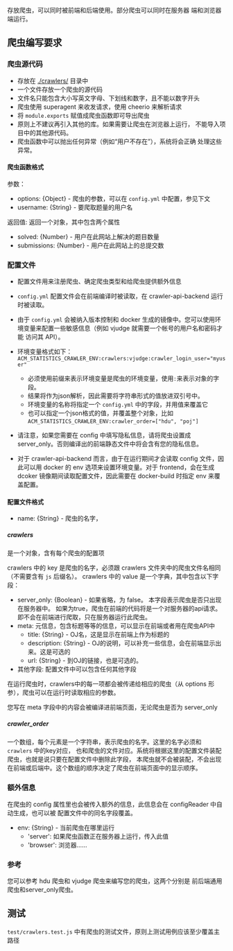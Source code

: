 存放爬虫，可以同时被前端和后端使用。部分爬虫可以同时在服务器
端和浏览器端运行。

## 爬虫编写要求

### 爬虫源代码

- 存放在 [./crawlers/](./crawlers/) 目录中
- 一个文件存放一个爬虫的源代码
- 文件名只能包含大小写英文字母、下划线和数字，且不能以数字开头
- 爬虫使用 superagent 来收发请求，使用 cheerio 来解析请求
- 将 `module.exports` 赋值成爬虫函数即可导出爬虫
- 原则上不建议再引入其他的库。如果需要让爬虫在浏览器上运行，
    不能导入项目中的其他源代码。
- 爬虫函数中可以抛出任何异常（例如“用户不存在”），系统将会正确
    处理这些异常。

#### 爬虫函数格式

参数：
- options: {Object} - 爬虫的参数，可以在 `config.yml` 中配置，参见下文
- username: {String} - 要爬取题量的用户名

返回值:
返回一个对象，其中包含两个属性
- solved: {Number} - 用户在此网站上解决的题目数量
- submissions: {Number} - 用户在此网站上的总提交数

### 配置文件

- 配置文件用来注册爬虫、确定爬虫类型和给爬虫提供额外信息
- `config.yml` 配置文件会在前端编译时被读取，在 crawler-api-backend
    运行时被读取。
- 由于 `config.yml` 会被纳入版本控制和 docker 生成的镜像中。您可以使用环
    境变量来配置一些敏感信息（例如 vjudge 就需要一个帐号的用户名和密码才能
    访问其 API）。
- 环境变量格式如下： `ACM_STATISTICS_CRAWLER_ENV:crawlers:vjudge:crawler_login_user="myuser"`
  - 必须使用前缀来表示环境变量是爬虫的环境变量，使用`:`来表示对象的字段。
  - 结果将作为json解析，因此需要将字符串形式的值放进双引号中。
  - 环境变量的名称将指定一个 `config.yml` 中的字段，并用值来覆盖它
  - 也可以指定一个json格式的值，并覆盖整个对象，比如
      `ACM_STATISTICS_CRAWLER_ENV:crawler_order=["hdu", "poj"]`

- 请注意，如果您需要在 config 中填写隐私信息，请将爬虫设置成
    server_only。否则编译出的前端静态文件中将会含有您的隐私信息。
    
- 对于 crawler-api-backend 而言，由于在运行期间才会读取 config 文件，因
    此可以用 docker 的 env 选项来设置环境变量。对于 frontend，会在生成 dcoker
    镜像期间读取配置文件，因此需要在 docker-build 时指定 env 来覆盖配置。
    
#### 配置文件格式

- name: {String} - 爬虫的名字，

##### crawlers

是一个对象，含有每个爬虫的配置项

crawlers 中的 key 是爬虫的名字，必须跟 crawlers 文件夹中的爬虫文件名相同
    （不需要含有 `js` 后缀名）。
crawlers 中的 value 是一个字典，其中包含以下字段：
- server_only: {Boolean} - 如果省略，为 false。
    本字段表示爬虫是否只出现在服务器中。
    如果为true，爬虫在前端的代码将是一个对服务器的api请求。
    即不会在前端进行爬取，只在服务器运行此爬虫。
- meta: 元信息，包含标题等等的信息，可以显示在前端或者用在爬虫API中
  - title: {String} - OJ名，这是显示在前端上作为标题的
  - description: {String} - OJ的说明，可以补充一些信息，会在前端显示出来。这是可选的
  - url: {String} - 到OJ的链接，也是可选的。
- 其他字段: 配置文件中可以包含任何其他字段

在运行爬虫时，crawlers中的每一项都会被传递给相应的爬虫（从
options 形参），爬虫可以在运行时读取相应的参数。

您写在 meta 字段中的内容会被编译进前端页面，无论爬虫是否为 server_only

##### crawler_order

一个数组，每个元素是一个字符串，表示爬虫的名字。这里的名字必须和 `crawlers` 中的key对应，
也和爬虫的文件对应。系统将根据这里的配置文件装配爬虫，也就是说只要在配置文件中删除此字段，
本爬虫就不会被装配，不会出现在前端或后端中。这个数组的顺序决定了爬虫在前端页面中的显示顺序。

### 额外信息

在爬虫的 config 属性里也会被传入额外的信息，此信息会在 configReader 中自动生成，也可以被
配置文件中的同名字段覆盖。

- env: {String} - 当前爬虫在哪里运行
  - 'server': 如果爬虫函数正在服务器上运行，传入此值
  - 'browser': 浏览器……

### 参考

您可以参考 hdu 爬虫和 vjudge 爬虫来编写您的爬虫，这两个分别是
前后端通用爬虫和server_only爬虫。

## 测试

`test/crawlers.test.js` 中有爬虫的测试文件，原则上测试用例应该至少覆盖主路径
